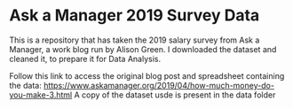 # Ask a Manager 2019 Survey Data
This is a repository that has taken the 2019 salary survey from Ask a Manager, a work blog run by Alison Green. 
I downloaded the dataset and cleaned it, to prepare it for Data Analysis. 


Follow this link to access the original blog post and spreadsheet containing the data:
https://www.askamanager.org/2019/04/how-much-money-do-you-make-3.html
A copy of the dataset usde is present in the data folder
